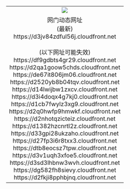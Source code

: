 ﻿<table>
  <tr></tr>
  <tr><td colspan=2 align=center><img src="https://d3jv84zdful56j.cloudfront.net/Up/oGate.jpg" /></td></tr>
  <tr><td colspan=2 align=center>网门动态网址<br/>(最新)
<br>https://d3jv84zdful56j.cloudfront.net
<br/><br/>(以下网址可能失效)
<br>https://df9gdbts4gr29.cloudfront.net
<br>https://d2qa1goow5chds.cloudfront.net
<br>https://de67it806jm06.cloudfront.net
<br>https://d2520yb8b04tqv.cloudfront.net
<br>https://d14lwijbw1zxcv.cloudfront.net
<br>https://d3i4doqx4g7kj0.cloudfront.net
<br>https://d1cb7fwylz3xg9.cloudfront.net
<br>https://d2q0hwfp9hmwkf.cloudfront.net
<br>https://d2nhotqzicteiz.cloudfront.net
<br>https://d1382hzcnrtl2z.cloudfront.net
<br>https://d33gpi28ukzaho.cloudfront.net
<br>https://d27fp3i6r8txx3.cloudfront.net
<br>https://dtb8eocsz7tpw.cloudfront.net
<br>https://d3v1uqh3xfoe5.cloudfront.net
<br>https://d3sd3lhbnw3wvh.cloudfront.net
<br>https://dg582fh8sievy.cloudfront.net
<br>https://d2fkji8pphbjnq.cloudfront.net
    </td>
  </tr>
</table>
